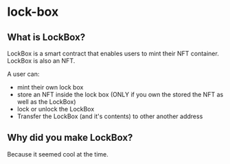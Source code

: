 # lock-box

## What is LockBox?

LockBox is a smart contract that enables users to mint their NFT container. LockBox is also an NFT.

A user can:

- mint their own lock box
- store an NFT inside the lock box (ONLY if you own the stored the NFT as well as the LockBox)
- lock or unlock the LockBox
- Transfer the LockBox (and it's contents) to other another address

## Why did you make LockBox?

Because it seemed cool at the time.
